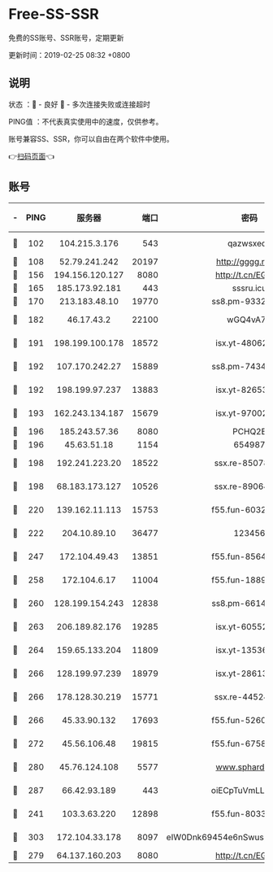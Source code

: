 # Free-SS-SSR

免费的SS账号、SSR账号，定期更新

更新时间：2019-02-25 08:32 +0800

## 说明

状态     ：🙂 - 良好 🙁 - 多次连接失败或连接超时

PING值   ：不代表真实使用中的速度，仅供参考。

账号兼容SS、SSR，你可以自由在两个软件中使用。

👉[扫码页面](https://liesauer.github.io/free-ss-ssr.github.io/)👈

## 账号

|-|PING|服务器|端口|密码|加密方式|区域|
|:----:|:----:|:-----:|-----:|:----:|:----:|:----:|
|🙂|102|104.215.3.176|543|qazwsxedc|aes-256-gcm|JP|
|🙂|108|52.79.241.242|20197|http://gggg.rocks|chacha20|KR|
|🙂|156|194.156.120.127|8080|http://t.cn/EGJIyrl|rc4-md5|RU|
|🙂|165|185.173.92.181|443|sssru.icu|rc4-md5|RU|
|🙂|170|213.183.48.10|19770|ss8.pm-93323963|rc4-md5|RU|
|🙂|182|46.17.43.2|22100|wGQ4vA7D|aes-256-gcm|RU|
|🙂|191|198.199.100.178|18572|isx.yt-48062937|aes-256-cfb|US|
|🙂|192|107.170.242.27|15889|ss8.pm-74341344|aes-256-cfb|US|
|🙂|192|198.199.97.237|13883|isx.yt-82653144|aes-256-cfb|US|
|🙂|193|162.243.134.187|15679|isx.yt-97002666|aes-256-cfb|US|
|🙂|196|185.243.57.36|8080|PCHQ2E|rc4-md5|US|
|🙂|196|45.63.51.18|1154|654987|chacha20|US|
|🙂|198|192.241.223.20|18522|ssx.re-85078137|aes-256-cfb|US|
|🙂|198|68.183.173.127|10526|ssx.re-89064823|aes-256-cfb|US|
|🙂|220|139.162.11.113|15753|f55.fun-60326778|aes-256-cfb|SG|
|🙂|222|204.10.89.10|36477|123456|aes-256-cfb|US|
|🙂|247|172.104.49.43|13851|f55.fun-85640290|aes-256-cfb|SG|
|🙂|258|172.104.6.17|11004|f55.fun-18893031|aes-256-cfb|US|
|🙂|260|128.199.154.243|12838|ss8.pm-66149074|aes-256-cfb|SG|
|🙂|263|206.189.82.176|19285|isx.yt-60552819|aes-256-cfb|SG|
|🙂|264|159.65.133.204|11809|isx.yt-13536858|aes-256-cfb|SG|
|🙂|266|128.199.97.239|18979|isx.yt-28613009|aes-256-cfb|SG|
|🙂|266|178.128.30.219|15771|ssx.re-44524378|aes-256-cfb|SG|
|🙂|266|45.33.90.132|17693|f55.fun-52609109|aes-256-cfb|US|
|🙂|272|45.56.106.48|19815|f55.fun-67580626|aes-256-cfb|US|
|🙂|280|45.76.124.108|5577|www.sphard.com|aes-256-cfb|AU|
|🙂|287|66.42.93.189|443|oiECpTuVmLLxk4Ts|aes-256-cfb|US|
|🙂|241|103.3.63.220|12898|f55.fun-80336552|aes-256-cfb|SG|
|🙂|303|172.104.33.178|8097|eIW0Dnk69454e6nSwuspv9DmS201tQ0D|aes-256-cfb|SG|
|🙁|279|64.137.160.203|8080|http://t.cn/EGJIyrl|rc4-md5|CA|
